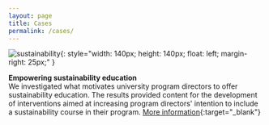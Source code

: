 ```yaml
---
layout: page
title: Cases
permalink: /cases/
---
```



![sustainability](https://mfr.osf.io/export?url=https://osf.io/download/g236v/?direct=%26mode=render&format=2400x2400.jpeg){: style="width: 140px; height: 140px; float: left; margin-right: 25px;" }

**Empowering sustainability education**  
We investigated what motivates university program directors to offer sustainability education. The results provided content for the development of interventions aimed at increasing program directors' intention to include a sustainability course in their program. [More information](https://osf.io/y5mr2/){:target="_blank"}
